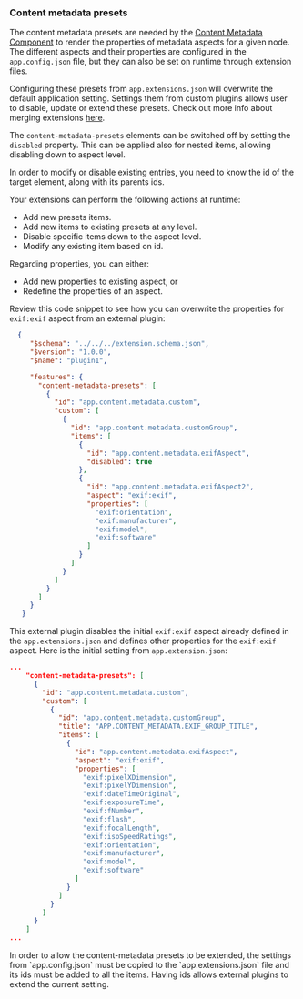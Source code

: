 ### Content metadata presets

The content metadata presets are needed by the [Content Metadata Component](https://alfresco.github.io/adf-component-catalog/components/ContentMetadataComponent.html#readme) to render the properties of metadata aspects for a given node. 
The different aspects and their properties are configured in the `app.config.json` file, but they can also be set on runtime through extension files.

Configuring these presets from `app.extensions.json` will overwrite the default application setting. 
Settings them from custom plugins allows user to disable, update or extend these presets.
Check out more info about merging extensions [here](#merging-properties).

The `content-metadata-presets` elements can be switched off by setting the `disabled` property.
This can be applied also for nested items, allowing disabling down to aspect level. 

<p class="tip">
In order to modify or disable existing entries, you need to know the id of the target element, along with its parents ids.
</p>

Your extensions can perform the following actions at runtime:
* Add new presets items.
* Add new items to existing presets at any level.
* Disable specific items down to the aspect level.
* Modify any existing item based on id.  

Regarding properties, you can either:
 * Add new properties to existing aspect, or 
 * Redefine the properties of an aspect. 
 
Review this code snippet to see how you can overwrite the properties for `exif:exif` aspect from an external plugin:
```json
  {
     "$schema": "../../../extension.schema.json",
     "$version": "1.0.0",
     "$name": "plugin1",

     "features": {
       "content-metadata-presets": [
         {
           "id": "app.content.metadata.custom",
           "custom": [
             {
               "id": "app.content.metadata.customGroup",
               "items": [
                 {
                   "id": "app.content.metadata.exifAspect",
                   "disabled": true
                 },
                 {
                   "id": "app.content.metadata.exifAspect2",
                   "aspect": "exif:exif",
                   "properties": [
                     "exif:orientation",
                     "exif:manufacturer",
                     "exif:model",
                     "exif:software"
                   ]
                 }
               ]
             }
           ]
         }
       ]
     }
   }
``` 
This external plugin disables the initial `exif:exif` aspect already defined in the `app.extensions.json` and defines other properties for the `exif:exif` aspect. 
Here is the initial setting from `app.extension.json`:
```json
...
    "content-metadata-presets": [
      {
        "id": "app.content.metadata.custom",
        "custom": [
          {
            "id": "app.content.metadata.customGroup",
            "title": "APP.CONTENT_METADATA.EXIF_GROUP_TITLE",
            "items": [
              {
                "id": "app.content.metadata.exifAspect",
                "aspect": "exif:exif",
                "properties": [
                  "exif:pixelXDimension",
                  "exif:pixelYDimension",
                  "exif:dateTimeOriginal",
                  "exif:exposureTime",
                  "exif:fNumber",
                  "exif:flash",
                  "exif:focalLength",
                  "exif:isoSpeedRatings",
                  "exif:orientation",
                  "exif:manufacturer",
                  "exif:model",
                  "exif:software"
                ]
              }
            ]
          }
        ]
      }
    ]
...

``` 
<p class="tip">
In order to allow the content-metadata presets to be extended, the settings from `app.config.json` must be copied to the `app.extensions.json` file and its ids must be added to all the items.
Having ids allows external plugins to extend the current setting.
</p>
